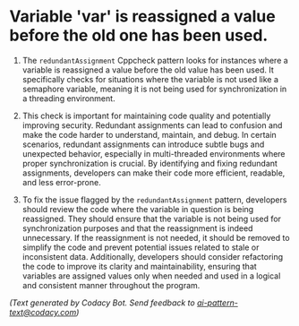 # Variable 'var' is reassigned a value before the old one has been used.

1. The `redundantAssignment` Cppcheck pattern looks for instances where a variable is reassigned a value before the old value has been used. It specifically checks for situations where the variable is not used like a semaphore variable, meaning it is not being used for synchronization in a threading environment.

2. This check is important for maintaining code quality and potentially improving security. Redundant assignments can lead to confusion and make the code harder to understand, maintain, and debug. In certain scenarios, redundant assignments can introduce subtle bugs and unexpected behavior, especially in multi-threaded environments where proper synchronization is crucial. By identifying and fixing redundant assignments, developers can make their code more efficient, readable, and less error-prone.

3. To fix the issue flagged by the `redundantAssignment` pattern, developers should review the code where the variable in question is being reassigned. They should ensure that the variable is not being used for synchronization purposes and that the reassignment is indeed unnecessary. If the reassignment is not needed, it should be removed to simplify the code and prevent potential issues related to stale or inconsistent data. Additionally, developers should consider refactoring the code to improve its clarity and maintainability, ensuring that variables are assigned values only when needed and used in a logical and consistent manner throughout the program.

_(Text generated by Codacy Bot. Send feedback to ai-pattern-text@codacy.com)_
